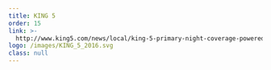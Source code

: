 ```yaml
---
title: KING 5
order: 15
link: >-
  http://www.king5.com/news/local/king-5-primary-night-coverage-powered-by-microsoft-technology/204436206
logo: /images/KING_5_2016.svg
class: null
---
```


